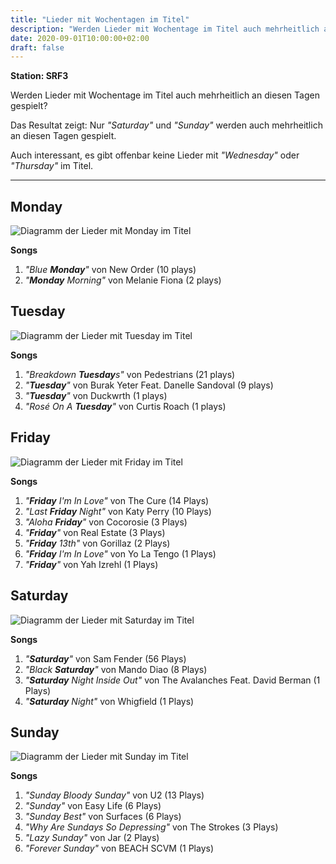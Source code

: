 ```yaml
---
title: "Lieder mit Wochentagen im Titel"
description: "Werden Lieder mit Wochentage im Titel auch mehrheitlich an diesen Tagen gespielt?"
date: 2020-09-01T10:00:00+02:00
draft: false
---
```


**Station: SRF3**

Werden Lieder mit Wochentage im Titel auch mehrheitlich an diesen Tagen gespielt?

Das Resultat zeigt: Nur _"Saturday"_ und _"Sunday"_ werden auch mehrheitlich an diesen Tagen gespielt.

Auch interessant, es gibt offenbar keine Lieder mit _"Wednesday"_ oder _"Thursday"_ im Titel.

---

## Monday

![Diagramm der Lieder mit Monday im Titel](img/lieder-mit-wochentagen-im-titel-monday.png)

**Songs**

1. _"Blue **Monday**"_ von New Order (10 plays)
2. _"**Monday** Morning"_ von Melanie Fiona (2 plays)

## Tuesday

![Diagramm der Lieder mit Tuesday im Titel](img/lieder-mit-wochentagen-im-titel-tuesday.png)

**Songs**

1. _"Breakdown **Tuesday**s"_ von Pedestrians (21 plays)
2. _"**Tuesday**"_ von Burak Yeter Feat. Danelle Sandoval (9 plays)
3. _"**Tuesday**"_ von Duckwrth (1 plays)
3. _"Rosé On A **Tuesday**"_ von Curtis Roach (1 plays)

## Friday

![Diagramm der Lieder mit Friday im Titel](img/lieder-mit-wochentagen-im-titel-friday.png)

**Songs**

1. _"**Friday** I'm In Love"_ von The Cure (14 Plays)
2. _"Last **Friday** Night"_ von Katy Perry  (10 Plays)
3. _"Aloha **Friday**"_ von Cocorosie (3 Plays)
3. _"**Friday**"_ von Real Estate (3 Plays)
5. _"**Friday** 13th"_ von Gorillaz (2 Plays)
6. _"**Friday** I'm In Love"_ von Yo La Tengo (1 Plays)
6. _"**Friday**"_ von Yah Izrehl (1 Plays)

## Saturday

![Diagramm der Lieder mit Saturday im Titel](img/lieder-mit-wochentagen-im-titel-saturday.png)

**Songs**

1. _"**Saturday**"_ von Sam Fender (56 Plays)
2. _"Black **Saturday**"_ von Mando Diao (8 Plays)
3. _"**Saturday** Night Inside Out"_ von The Avalanches Feat. David Berman (1 Plays)
3. _"**Saturday** Night"_ von Whigfield (1 Plays)

## Sunday

![Diagramm der Lieder mit Sunday im Titel](img/lieder-mit-wochentagen-im-titel-sunday.png)

**Songs**

1. _"Sunday Bloody Sunday"_ von U2 (13 Plays)
2. _"Sunday"_ von Easy Life (6 Plays)
2. _"Sunday Best"_ von Surfaces (6 Plays)
4. _"Why Are Sundays So Depressing"_ von The Strokes (3 Plays)
5. _"Lazy Sunday"_ von Jar (2 Plays)
6. _"Forever Sunday"_ von BEACH SCVM (1 Plays)
